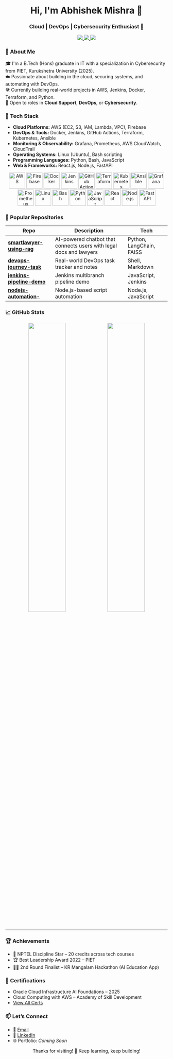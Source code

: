 <!-- Banner -->
<h1 align="center">Hi, I'm Abhishek Mishra 👋</h1>
<h3 align="center">Cloud | DevOps | Cybersecurity Enthusiast 🚀</h3>

<p align="center">
  <a href="https://www.linkedin.com/in/abhishek-mishra-49888123b/">
    <img src="https://img.shields.io/badge/LinkedIn-blue?logo=linkedin" />
  </a>
  <a href="mailto:abhishekmishra09896@gmail.com">
    <img src="https://img.shields.io/badge/Gmail-red?logo=gmail" />
  </a>
  <a href="https://github.com/Abhi-mishra998">
    <img src="https://img.shields.io/github/followers/Abhi-mishra998?label=Follow&style=social" />
  </a>
</p>



### 🚀 About Me

🎓 I'm a B.Tech (Hons) graduate in IT with a specialization in Cybersecurity from PIET, Kurukshetra University (2025).  
☁️ Passionate about building in the cloud, securing systems, and automating with DevOps.  
🛠️ Currently building real-world projects in AWS, Jenkins, Docker, Terraform, and Python.  
📌 Open to roles in **Cloud Support**, **DevOps**, or **Cybersecurity**.



### 🔧 Tech Stack

- **Cloud Platforms:** AWS (EC2, S3, IAM, Lambda, VPC), Firebase
- **DevOps & Tools:** Docker, Jenkins, GitHub Actions, Terraform, Kubernetes, Ansible
- **Monitoring & Observability:** Grafana, Prometheus, AWS CloudWatch, CloudTrail
- **Operating Systems:** Linux (Ubuntu), Bash scripting
- **Programming Languages:** Python, Bash, JavaScript
- **Web & Frameworks:** React.js, Node.js, FastAPI
<p align="center">
  <!-- Cloud Platforms -->
  <img src="https://cdn.jsdelivr.net/gh/devicons/devicon/icons/amazonwebservices/amazonwebservices-original.svg" height="50" title="AWS"/>
  <img src="https://cdn.jsdelivr.net/gh/devicons/devicon/icons/firebase/firebase-plain.svg" height="50" title="Firebase"/>

  <!-- DevOps Tools -->
  <img src="https://cdn.jsdelivr.net/gh/devicons/devicon/icons/docker/docker-original.svg" height="50" title="Docker"/>
  <img src="https://cdn.jsdelivr.net/gh/devicons/devicon/icons/jenkins/jenkins-original.svg" height="50" title="Jenkins"/>
  <img src="https://cdn.jsdelivr.net/gh/devicons/devicon/icons/github/github-original.svg" height="50" title="GitHub Actions"/>
  <img src="https://cdn.jsdelivr.net/gh/devicons/devicon/icons/terraform/terraform-original.svg" height="50" title="Terraform"/>
  <img src="https://cdn.jsdelivr.net/gh/devicons/devicon/icons/kubernetes/kubernetes-plain.svg" height="50" title="Kubernetes"/>
  <img src="https://cdn.jsdelivr.net/gh/devicons/devicon/icons/ansible/ansible-original.svg" height="50" title="Ansible"/>

  <!-- Monitoring -->
  <img src="https://cdn.jsdelivr.net/gh/devicons/devicon/icons/grafana/grafana-original.svg" height="50" title="Grafana"/>
  <img src="https://cdn.jsdelivr.net/gh/devicons/devicon/icons/prometheus/prometheus-original.svg" height="50" title="Prometheus"/>

  <!-- OS & Languages -->
  <img src="https://cdn.jsdelivr.net/gh/devicons/devicon/icons/linux/linux-original.svg" height="50" title="Linux"/>
  <img src="https://cdn.jsdelivr.net/gh/devicons/devicon/icons/bash/bash-original.svg" height="50" title="Bash"/>
  <img src="https://cdn.jsdelivr.net/gh/devicons/devicon/icons/python/python-original.svg" height="50" title="Python"/>
  <img src="https://cdn.jsdelivr.net/gh/devicons/devicon/icons/javascript/javascript-original.svg" height="50" title="JavaScript"/>

  <!-- Web Frameworks -->
  <img src="https://cdn.jsdelivr.net/gh/devicons/devicon/icons/react/react-original.svg" height="50" title="React"/>
  <img src="https://cdn.jsdelivr.net/gh/devicons/devicon/icons/nodejs/nodejs-original.svg" height="50" title="Node.js"/>
  <img src="https://cdn.jsdelivr.net/gh/devicons/devicon/icons/fastapi/fastapi-original.svg" height="50" title="FastAPI"/>
</p>

### 📂 Popular Repositories

| Repo | Description | Tech |
|------|-------------|------|
| [**smartlawyer-using-rag**](https://github.com/abhishek9880/smartlawyer-using-rag) | AI-powered chatbot that connects users with legal docs and lawyers | Python, LangChain, FAISS |
| [**devops-journey-task**](https://github.com/Abhi-mishra998/devops-journey-task) | Real-world DevOps task tracker and notes | Shell, Markdown |
| [**jenkins-pipeline-demo**](https://github.com/Abhi-mishra998/jenkins-pipeline-demo) | Jenkins multibranch pipeline demo | JavaScript, Jenkins |
| [**nodejs-automation-**](https://github.com/Abhi-mishra998/nodejs-automation-) | Node.js-based script automation | Node.js, JavaScript |



### 📈 GitHub Stats

<p align="center">
  <img src="https://github-readme-stats.vercel.app/api?username=Abhi-mishra998&show_icons=true&theme=radical" width="48%" />
  <img src="https://github-readme-streak-stats.herokuapp.com/?user=Abhi-mishra998&theme=radical" width="48%" />
</p>

---

### 🏆 Achievements

- 🏅 NPTEL Discipline Star – 20 credits across tech courses
- 🏆 Best Leadership Award 2022 – PIET
- 👨‍💻 2nd Round Finalist – KR Mangalam Hackathon (AI Education App)



### 📜 Certifications

- Oracle Cloud Infrastructure AI Foundations – 2025
- Cloud Computing with AWS – Academy of Skill Development
- [View All Certs](https://tinyurl.com/abhishek9880-certs)



### 📫 Let’s Connect

- 📩 [Email](mailto:abhishekmishra09896@gmail.com)
- 💼 [LinkedIn](https://www.linkedin.com/in/abhishek-mishra-49888123b/)
- 🌐 Portfolio: *Coming Soon*



<p align="center">Thanks for visiting! 🚀 Keep learning, keep building!</p>
